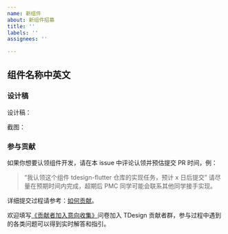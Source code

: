 ```yaml
---
name: 新组件
about: 新组件招募
title: ''
labels: ''
assignees: ''

---
```


<!--
参考样例：
issue label 需要设置为 help wanted，发起招募
-->
## 组件名称中英文

<!--
### 交互稿

<!--
需要给到 CoDesign 分享地址，不需要登录访问
-->
<!--
交互稿：
-->

### 设计稿

设计稿：

截图：


### 参与贡献

如果你想要认领组件开发，请在本 issue 中评论认领并预估提交 PR 时间，例：

> “我认领这个组件 tdesign-flutter 仓库的实现任务，预计 x 日后提交”
请尽量在预期时间内完成，超期后 PMC 同学可能会联系其他同学接手实现。

详细提交过程请参考：[如何贡献](https://github.com/TDesignOteam/tdesign-flutter)。

欢迎填写[《贡献者加入意向收集》](https://wj.qq.com/s2/9772260/7cbe/)问卷加入 TDesign 贡献者群，参与过程中遇到的各类问题可以得到实时解答和指引。
